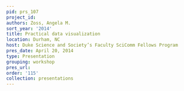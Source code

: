 ```yaml
---
pid: prs_107
project_id: 
authors: Zoss, Angela M.
sort_year: '2014'
title: Practical data visualization
location: Durham, NC
host: Duke Science and Society’s Faculty SciComm Fellows Program
pres_date: April 20, 2014
type: Presentation
grouping: workshop
pres_url: 
order: '115'
collection: presentations
---
```

